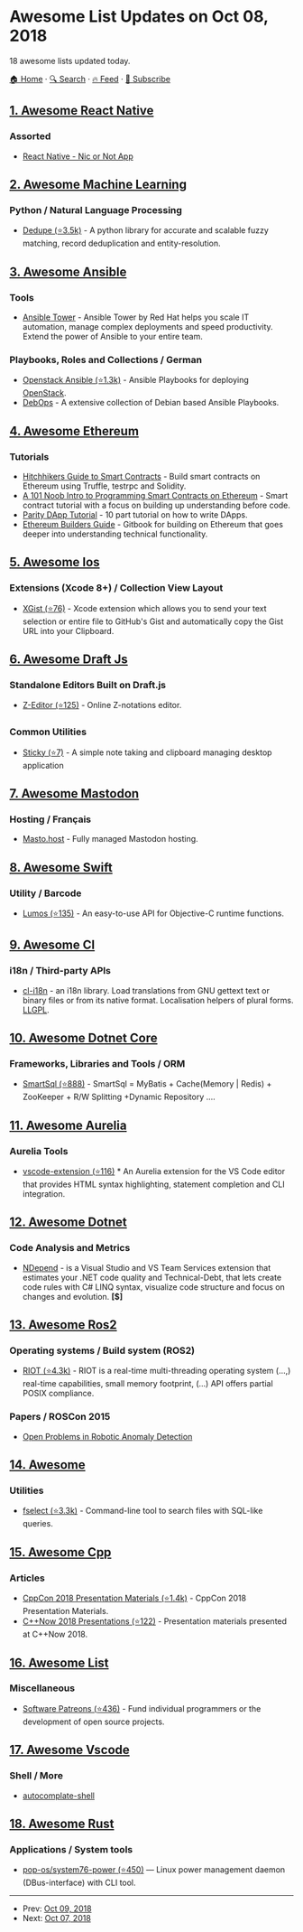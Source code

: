 # Awesome List Updates on Oct 08, 2018

18 awesome lists updated today.

[🏠 Home](/README.md) · [🔍 Search](https://test.trackawesomelist.com/search/) · [🔥 Feed](https://test.trackawesomelist.com/feed.xml) · [📮 Subscribe](https://trackawesomelist.us17.list-manage.com/subscribe?u=d2f0117aa829c83a63ec63c2f&id=36a103854c)



## [1. Awesome React Native](/content/jondot/awesome-react-native/README.md)

### Assorted

*   [React Native - Nic or Not App](https://shift.infinite.red/cage-against-the-machine-a419b6980424)

## [2. Awesome Machine Learning](/content/josephmisiti/awesome-machine-learning/README.md)

### Python / Natural Language Processing

*   [Dedupe (⭐3.5k)](https://github.com/dedupeio/dedupe) - A python library for accurate and scalable fuzzy matching, record deduplication and entity-resolution.

## [3. Awesome Ansible](/content/ansible-community/awesome-ansible/README.md)

### Tools

*   [Ansible Tower](https://www.ansible.com/products/tower) - Ansible Tower by Red Hat helps you scale IT automation, manage complex deployments and speed productivity. Extend the power of Ansible to your entire team.

### Playbooks, Roles and Collections / German

*   [Openstack Ansible (⭐1.3k)](https://github.com/openstack/openstack-ansible) - Ansible Playbooks for deploying [OpenStack](https://www.openstack.org/).
*   [DebOps](https://docs.debops.org/en/master/) - A extensive collection of Debian based Ansible Playbooks.

## [4. Awesome Ethereum](/content/ttumiel/Awesome-Ethereum/README.md)

### Tutorials

*   [Hitchhikers Guide to Smart Contracts](https://blog.zeppelin.solutions/the-hitchhikers-guide-to-smart-contracts-in-ethereum-848f08001f05) - Build smart contracts on Ethereum using Truffle, testrpc and Solidity.
*   [A 101 Noob Intro to Programming Smart Contracts on Ethereum](https://medium.com/@ConsenSys/a-101-noob-intro-to-programming-smart-contracts-on-ethereum-695d15c1dab4) - Smart contract tutorial with a focus on building up understanding before code.
*   [Parity DApp Tutorial](https://wiki.parity.io/Dapp-Tutorial) - 10 part tutorial on how to write DApps.
*   [Ethereum Builders Guide](https://ethereumbuilders.gitbooks.io/guide/content/en/index.html) - Gitbook for building on Ethereum that goes deeper into understanding technical functionality.

## [5. Awesome Ios](/content/vsouza/awesome-ios/README.md)

### Extensions (Xcode 8+) / Collection View Layout

*   [XGist (⭐76)](https://github.com/Bunn/Xgist) - Xcode extension which allows you to send your text selection or entire file to GitHub's Gist and automatically copy the Gist URL into your Clipboard.

## [6. Awesome Draft Js](/content/nikgraf/awesome-draft-js/README.md)

### Standalone Editors Built on Draft.js

*   [Z-Editor (⭐125)](https://github.com/Z-Editor/Z-Editor) - Online Z-notations editor.

### Common Utilities

*   [Sticky (⭐7)](https://github.com/nadunindunil/sticky) - A simple note taking and clipboard managing desktop application

## [7. Awesome Mastodon](/content/tleb/awesome-mastodon/README.md)

### Hosting / Français

*   [Masto.host](https://masto.host) - Fully managed Mastodon hosting.

## [8. Awesome Swift](/content/matteocrippa/awesome-swift/README.md)

### Utility / Barcode

*   [Lumos (⭐135)](https://github.com/sushinoya/Lumos) - An easy-to-use API for Objective-C runtime functions.

## [9. Awesome Cl](/content/CodyReichert/awesome-cl/README.md)

### i18n / Third-party APIs

*   [cl-i18n](https://notabug.org/cage/cl-i18n) - an i18n library. Load translations from GNU gettext text or binary files or from its native format. Localisation helpers of plural forms. [LLGPL](http://opensource.franz.com/preamble.html).

## [10. Awesome Dotnet Core](/content/thangchung/awesome-dotnet-core/README.md)

### Frameworks, Libraries and Tools / ORM

*   [SmartSql (⭐888)](https://github.com/Ahoo-Wang/SmartSql) - SmartSql = MyBatis + Cache(Memory | Redis) + ZooKeeper + R/W Splitting +Dynamic Repository ....

## [11. Awesome Aurelia](/content/aurelia-contrib/awesome-aurelia/README.md)

### Aurelia Tools

*   [vscode-extension (⭐116)](https://github.com/aurelia/vscode-extension) \* An Aurelia extension for the VS Code editor that provides HTML syntax highlighting, statement completion and CLI integration.

## [12. Awesome Dotnet](/content/quozd/awesome-dotnet/README.md)

### Code Analysis and Metrics

*   [NDepend](https://www.ndepend.com) - is a Visual Studio and VS Team Services extension that estimates your .NET code quality and Technical-Debt, that lets create code rules with C# LINQ syntax, visualize code structure and focus on changes and evolution. **\[$]**

## [13. Awesome Ros2](/content/fkromer/awesome-ros2/README.md)

### Operating systems / Build system (ROS2)

*   [RIOT (⭐4.3k)](https://github.com/RIOT-OS/RIOT) - RIOT is a real-time multi-threading operating system (...,) real-time capabilities, small memory footprint, (...) API offers partial POSIX compliance.

### Papers / ROSCon 2015

*   [Open Problems in Robotic Anomaly Detection](https://arxiv.org/pdf/1809.03565.pdf)

## [14. Awesome](/content/Awesome-Windows/Awesome/README.md)

### Utilities

*   [fselect (⭐3.3k)](https://github.com/jhspetersson/fselect) - Command-line tool to search files with SQL-like queries.

## [15. Awesome Cpp](/content/fffaraz/awesome-cpp/README.md)

### Articles

*   [CppCon 2018 Presentation Materials (⭐1.4k)](https://github.com/CppCon/CppCon2018) - CppCon 2018 Presentation Materials.
*   [C++Now 2018 Presentations (⭐122)](https://github.com/boostcon/cppnow_presentations_2018) - Presentation materials presented at C++Now 2018.

## [16. Awesome List](/content/sindresorhus/awesome/README.md)

### Miscellaneous

*   [Software Patreons (⭐436)](https://github.com/uraimo/awesome-software-patreons#readme) - Fund individual programmers or the development of open source projects.

## [17. Awesome Vscode](/content/viatsko/awesome-vscode/README.md)

### Shell / More

*   [autocomplate-shell](https://marketplace.visualstudio.com/items?itemName=truman.autocomplate-shell)

## [18. Awesome Rust](/content/rust-unofficial/awesome-rust/README.md)

### Applications / System tools

*   [pop-os/system76-power (⭐450)](https://github.com/pop-os/system76-power/) — Linux power management daemon (DBus-interface) with CLI tool.

---

- Prev: [Oct 09, 2018](/content/2018/10/09/README.md)
- Next: [Oct 07, 2018](/content/2018/10/07/README.md)